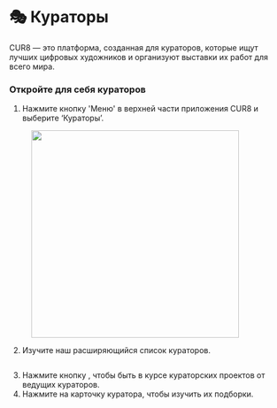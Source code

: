 # 🎭 Кураторы

CUR8 — это платформа, созданная для кураторов, которые ищут лучших цифровых художников и организуют выставки их работ для всего мира.

### Откройте для себя кураторов

1. Нажмите кнопку 'Меню' в верхней части приложения CUR8 и выберите ‘Кураторы’.

<figure><img src="../.gitbook/assets/Screenshot 2025-01-13 at 14.34.53.png" alt="" width="375"><figcaption></figcaption></figure>

2. Изучите наш расширяющийся список кураторов.

<figure><img src="../.gitbook/assets/Screenshot 2025-01-03 at 14.03.39.png" alt=""><figcaption></figcaption></figure>

3. Нажмите кнопку <img src="../.gitbook/assets/Screenshot 2025-01-03 at 13.56.17.png" alt="" data-size="line">, чтобы быть в курсе кураторских проектов от ведущих кураторов.
4. Нажмите на карточку куратора, чтобы изучить их подборки.

<figure><img src="../.gitbook/assets/Screenshot 2025-01-03 at 14.04.45.png" alt=""><figcaption></figcaption></figure>